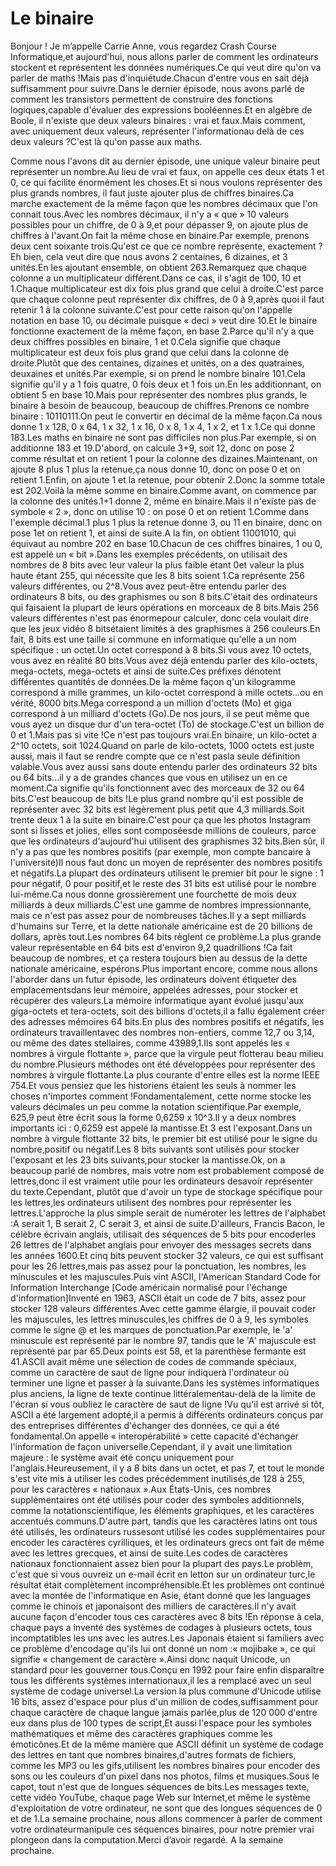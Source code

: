 # Le binaire

Bonjour ! Je m’appelle Carrie Anne, vous regardez Crash Course Informatique,et aujourd'hui, nous allons parler de comment les ordinateurs stockent et représentent les données numériques.Ce qui veut dire qu'on va parler de maths !Mais pas d'inquiétude.Chacun d'entre vous en sait déjà suffisamment pour suivre.Dans le dernier épisode, nous avons parlé de comment les transistors permettent de construire des fonctions logiques,capable d'évaluer des expressions booléennes.Et en algèbre de Boole, il n'existe que deux valeurs binaires : vrai et faux.Mais comment, avec uniquement deux valeurs, représenter l'informationau delà de ces deux valeurs ?C'est là qu'on passe aux maths.
  
Comme nous l'avons dit au dernier épisode, une unique valeur binaire peut représenter un nombre.Au lieu de vrai et faux, on appelle ces deux états 1 et 0, ce qui facilite énormément les choses.Et si nous voulons représenter des plus grands nombres, il faut juste ajouter plus de chiffres binaires.Ca marche exactement de la même façon que les nombres décimaux que l'on connait tous.Avec les nombres décimaux, il n'y a « que » 10 valeurs possibles pour un chiffre, de 0 à 9,et pour dépasser 9, on ajoute plus de chiffres à l'avant.On fait la même chose en binaire.Par exemple, prenons deux cent soixante trois.Qu'est ce que ce nombre représente, exactement ?Eh bien, cela veut dire que nous avons 2 centaines, 6 dizaines, et 3 unités.En les ajoutant ensemble, on obtient 263.Remarquez que chaque colonne a un multiplicateur différent.Dans ce cas, il s'agit de 100, 10 et 1.Chaque multiplicateur est dix fois plus grand que celui à droite.C'est parce que chaque colonne peut représenter dix chiffres, de 0 à 9,après quoi il faut retenir 1 à la colonne suivante.C'est pour cette raison qu'on l'appelle notation en base 10, ou décimale puisque « deci » veut dire 10.Et le binaire fonctionne exactement de la même façon, en base 2.Parce qu'il n'y a que deux chiffres possibles en binaire, 1 et 0.Cela signifie que chaque multiplicateur est deux fois plus grand que celui dans la colonne de droite.Plutôt que des centaines, dizaines et unités, on a des quatraines, deuxaines et unités.Par exemple, si on prend le nombre binaire 101.Cela signifie qu'il y a 1 fois quatre, 0 fois deux et 1 fois un.En les additionnant, on obtient 5 en base 10.Mais pour représenter des nombres plus grands, le binaire à besoin de beaucoup, beaucoup de chiffres.Prenons ce nombre binaire : 10110111.On peut le convertir en décimal de la même façon.Ca nous donne 1 x 128, 0 x 64, 1 x 32, 1 x 16, 0 x 8, 1 x 4, 1 x 2, et 1 x 1.Ce qui donne 183.Les maths en binaire ne sont pas difficiles non plus.Par exemple, si on additionne 183 et 19.D'abord, on calcule 3+9, soit 12, donc on pose 2 comme résultat et on retient 1 pour la colonne des dizaines.Maintenant, on ajoute 8 plus 1 plus la retenue,ça nous donne 10, donc on pose 0 et on retient 1.Enfin, on ajoute 1 et la retenue, pour obtenir 2.Donc la somme totale est 202.Voilà la même somme en binaire.Comme avant, on commence par la colonne des unités.1+1 donne 2, même en binaire.Mais il n'existe pas de symbole « 2 », donc on utilise 10 : on pose 0 et on retient 1.Comme dans l'exemple décimal.1 plus 1 plus la retenue donne 3, ou 11 en binaire, donc on pose 1et on retient 1, et ainsi de suite.A la fin, on obtient 11001010, qui équivaut au nombre 202 en base 10.Chacun de ces chiffres binaires, 1 ou 0, est appelé un « bit ».Dans les exemples précédents, on utilisait des nombres de 8 bits avec leur valeur la plus faible étant 0et valeur la plus haute étant 255, qui nécessite que les 8 bits soient 1.Ca représente 256 valeurs différentes, ou 2^8.Vous avez peut-être entendu parler des ordinateurs 8 bits, ou des graphismes ou son 8 bits.C'était des ordinateurs qui faisaient la plupart de leurs opérations en morceaux de 8 bits.Mais 256 valeurs différentes n'est pas énormepour calculer, donc cela voulait dire que les jeux vidéo 8 bitsétaient limités à des graphismes à 256 couleurs.En fait, 8 bits est une taille si commune en informatique qu'elle a un nom spécifique : un octet.Un octet correspond à 8 bits.Si vous avez 10 octets, vous avez en réalité 80 bits.Vous avez déjà entendu parler des kilo-octets, mega-octets, mega-octets et ainsi de suite.Ces préfixes dénotent différentes quantités de données.De la même façon q'un kilogramme correspond à mille grammes, un kilo-octet correspond à mille octets...ou en vérité, 8000 bits.Mega correspond a un million d'octets (Mo) et giga correspond à un milliard d'octets (Go).De nos jours, il se peut même que vous ayez un disque dur d'un tera-octet (To) de stockage.C'est un billion de 0 et 1.Mais pas si vite !Ce n'est pas toujours vrai.En binaire, un kilo-octet a 2^10 octets, soit 1024.Quand on parle de kilo-octets, 1000 octets est juste aussi, mais il faut se rendre compte que ce n'est pasla seule définition valable.Vous avez aussi sans doute entendu parler des ordinateurs 32 bits ou 64 bits...il y a de grandes chances que vous en utilisez un en ce moment.Ca signifie qu'ils fonctionnent avec des morceaux de 32 ou 64 bits.C'est beaucoup de bits !Le plus grand nombre qu'il est possible de représenter avec 32 bits est légèrement plus petit que 4,3 milliards.Soit trente deux 1 à la suite en binaire.C'est pour ça que les photos Instagram sont si lisses et jolies, elles sont composéesde millions de couleurs, parce que les ordinateurs d'aujourd'hui utilisent des graphismes 32 bits.Bien sûr, il n'y a pas que les nombres positifs (par exemple, mon compte bancaire à l'université)Il nous faut donc un moyen de représenter des nombres positifs et négatifs.La plupart des ordinateurs utilisent le premier bit pour le signe : 1 pour négatif, 0 pour positif,et le reste des 31 bits est utilisé pour le nombre lui-même.Ca nous donne grossièrement une fourchette de mois deux milliards à deux milliards.C'est une gamme de nombres impressionnante, mais ce n'est pas assez pour de nombreuses tâches.Il y a sept milliards d'humains sur Terre, et la dette nationale américaine est de 20 billions de dollars, après tout.Les nombres 64 bits règlent ce problème.La plus grande valeur représentable en 64 bits est d'environ 9,2 quadrillions !Ca fait beaucoup de nombres, et ça restera toujours bien au dessus de la dette nationale américaine, espérons.Plus important encore, comme nous allons l'aborder dans un futur épisode, les ordinateurs doivent étiqueter des emplacementsdans leur mémoire, appelées adresses, pour stocker et récupérer des valeurs.La mémoire informatique ayant évolué jusqu'aux giga-octets et tera-octets, soit des billions d'octets,il a fallu également créer des adresses mémoires 64 bits.En plus des nombres positifs et négatifs, les ordinateurs travaillentavec des nombres non-entiers, comme 12,7 ou 3,14, ou même des dates stellaires, comme 43989,1.Ils sont appelés les « nombres à virgule flottante », parce que la virgule peut flotterau beau milieu du nombre.Plusieurs méthodes ont été développées pour représenter des nombres à virgule flottante.La plus courante d'entre elles est la norme IEEE 754.Et vous pensiez que les historiens étaient les seuls à nommer les choses n'importes comment !Fondamentalement, cette norme stocke les valeurs décimales un peu comme la notation scientifique.Par exemple, 625,9 peut être écrit sous la forme 0,6259 x 10^3.Il y a deux nombres importants ici : 0,6259 est appelé la mantisse.Et 3 est l'exposant.Dans un nombre à virgule flottante 32 bits, le premier bit est utilisé pour le signe du nombre,positif ou négatif.Les 8 bits suivants sont utilisés pour stocker l'exposant et les 23 bits suivants,pour stocker la mantisse.Ok, on a beaucoup parlé de nombres, mais votre nom est probablement composé de lettres,donc il est vraiment utile pour les ordinateurs desavoir représenter du texte.Cependant, plutôt que d'avoir un type de stockage spécifique pour les lettres,les ordinateurs utilisent des nombres pour représenter les lettres.L'approche la plus simple serait de numéroter les lettres de l'alphabet :A serait 1, B serait 2, C serait 3, et ainsi de suite.D'ailleurs, Francis Bacon, le célèbre écrivain anglais, utilisait des séquences de 5 bits pour encoderles 26 lettres de l'alphabet anglais pour envoyer des messages secrets dans les années 1600.Et cinq bits peuvent stocker 32 valeurs, ce qui est suffisant pour les 26 lettres,mais pas assez pour la ponctuation, les nombres, les minuscules et les majuscules.Puis vint ASCII, l'American Standard Code for Information Interchange [Code américain normalisé pour l'échange d'information]Inventé en 1963, ASCII était un code de 7 bits, assez pour stocker 128 valeurs différentes.Avec cette gamme élargie, il pouvait coder les majuscules, les lettres minuscules,les chiffres de 0 à 9, les symboles comme le signe @ et les marques de ponctuation.Par exemple, le 'a' minuscule est représenté par le nombre 97, tandis que le 'A' majuscule est représenté par par 65.Deux points est 58, et la parenthèse fermante est 41.ASCII avait même une sélection de codes de commande spéciaux, comme un caractère de saut de ligne pour indiquerà l'ordinateur où terminer une ligne et passer à la suivante.Dans les systèmes informatiques plus anciens, la ligne de texte continue littéralementau-delà de la limite de l'écran si vous oubliez le caractère de saut de ligne !Vu qu'il est arrivé si tôt, ASCII a été largement adopté,il a permis à différents ordinateurs conçus par des entreprises différentes d'échanger des données, ce qui a été fondamental.On appelle « interopérabilité » cette capacité d'échanger l'information de façon universelle.Cependant, il y avait une limitation majeure : le système avait été conçu uniquement pour l'anglais.Heureusement, il y a 8 bits dans un octet, et pas 7, et tout le monde s'est vite mis à utiliser les codes précédemment inutilisés,de 128 à 255, pour les caractères « nationaux ».Aux États-Unis, ces nombres supplémentaires ont été utilisés pour coder des symboles additionnels, comme la notationscientifique, les éléments graphiques, et les caractères accentués communs.D'autre part, tandis que les caractères latins ont tous été utilisés, les ordinateurs russesont utilisé les codes supplémentaires pour encoder les caractères cyrilliques, et les ordinateurs grecs ont fait de même avec les lettres grecques, et ainsi de suite.Les codes de caractères nationaux fonctionnaient assez bien pour la plupart des pays.Le problèm, c'est que si vous ouvreiz un e-mail écrit en letton sur un ordinateur turc,le résultat était complètement incompréhensible.Et les problèmes ont continué avec la montée de l'informatique en Asie, étant donné que les languages comme le chinois et japonaisont des milliers de caractères.Il n'y avait aucune façon d'encoder tous ces caractères avec 8 bits !En réponse à cela, chaque pays a inventé des systèmes de codages à plusieurs octets, tous incomptatibles les uns avec les autres.Les Japonais étaient si familiers avec ce problème d'encodage qu'ils lui ont donné un nom :« mojibake », ce qui signifie « changement de caractère ».Ainsi donc naquit Unicode, un standard pour les gouverner tous.Conçu en 1992 pour faire enfin disparaître tous les différents systèmes internationaux,il les a remplacé avec un seul système de codage universel.La version la plus commune d'Unicode utilise 16 bits, assez d'espace pour plus d'un million de codes,suffisamment pour chaque caractère de chaque langue jamais parlée,plus de 120 000 d'entre eux dans plus de 100 types de script,Et aussi l'espace pour les symboles mathématiques et même des caractères graphiques comme les émoticônes.Et de la même manière que ASCII définit un système de codage des lettres en tant que nombres binaires,d'autres formats de fichiers, comme les MP3 ou les gifs,utilisent les nombres binaires pour encoder des sons ou les couleurs d'un pixel dans nos photos, films et musiques.Sous le capot, tout n'est que de longues séquences de bits.Les messages texte, cette vidéo YouTube, chaque page Web sur Internet,et même le système d'exploitation de votre ordinateur, ne sont que des longues séquences de 0 et de 1.La semaine prochaine, nous allons commencer à parler de comment votre ordinateurmanipule ces séquences binaires, pour notre premier vrai plongeon dans la computation.Merci d’avoir regardé. A la semaine prochaine.
